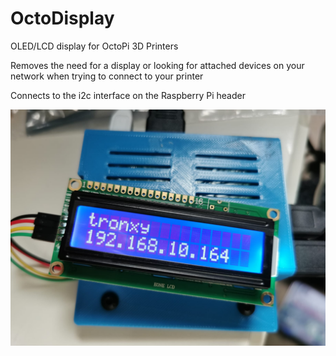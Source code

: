 # OctoDisplay

OLED/LCD display for OctoPi 3D Printers

Removes the need for a display or looking for attached devices on your network when trying to connect to your printer

Connects to the i2c interface on the Raspberry Pi header

![Connected Display](OctoDisplay.jpg)
